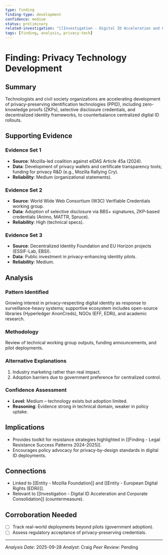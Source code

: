 ```yaml
---
type: finding
finding-type: development
confidence: medium
status: preliminary
related-investigation: "[[Investigation - Digital ID Acceleration and Corporate Consolidation]]"
tags: [finding, analysis, privacy-tech]
---
```


# Finding: Privacy Technology Development

## Summary
Technologists and civil society organizations are accelerating development of privacy-preserving identification technologies (PPID), including zero-knowledge proofs (ZKPs), selective disclosure credentials, and decentralized identity frameworks, to counterbalance centralized digital ID rollouts.

## Supporting Evidence

### Evidence Set 1
- **Source**: Mozilla-led coalition against eIDAS Article 45a (2024).
- **Data**: Development of privacy wallets and certificate transparency tools; funding for privacy R&D (e.g., Mozilla Rallying Cry).
- **Reliability**: Medium (organizational statements).

### Evidence Set 2
- **Source**: World Wide Web Consortium (W3C) Verifiable Credentials working group.
- **Data**: Adoption of selective disclosure via BBS+ signatures, ZKP-based credentials (Animo, MATTR, Spruce).
- **Reliability**: High (technical specs).

### Evidence Set 3
- **Source**: Decentralized Identity Foundation and EU Horizon projects (ESSIF-Lab, EBSI).
- **Data**: Public investment in privacy-enhancing identity pilots.
- **Reliability**: Medium.

## Analysis

### Pattern Identified
Growing interest in privacy-respecting digital identity as response to surveillance-heavy systems; supportive ecosystem includes open-source libraries (Hyperledger AnonCreds), NGOs (EFF, EDRi), and academic research.

### Methodology
Review of technical working group outputs, funding announcements, and pilot deployments.

### Alternative Explanations
1. Industry marketing rather than real impact.
2. Adoption barriers due to government preference for centralized control.

### Confidence Assessment
- **Level**: Medium – technology exists but adoption limited.
- **Reasoning**: Evidence strong in technical domain, weaker in policy uptake.

## Implications
- Provides toolkit for resistance strategies highlighted in [[Finding - Legal Resistance Success Patterns 2024-2025]].
- Encourages policy advocacy for privacy-by-design standards in digital ID deployments.

## Connections
- Linked to [[Entity - Mozilla Foundation]] and [[Entity - European Digital Rights (EDRi)]].
- Relevant to [[Investigation - Digital ID Acceleration and Corporate Consolidation]] (countermeasure).

## Corroboration Needed
- [ ] Track real-world deployments beyond pilots (government adoption).
- [ ] Assess regulatory acceptance of privacy-preserving credentials.

---
*Analysis Date*: 2025-09-28
*Analyst*: Craig
*Peer Review*: Pending


